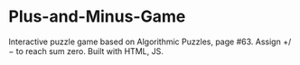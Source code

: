# Plus-and-Minus-Game
Interactive puzzle game based on Algorithmic Puzzles, page #63. Assign +/− to reach sum zero. Built with HTML, JS.
